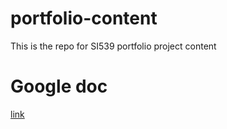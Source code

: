 # portfolio-content
This is the repo for SI539 portfolio project content
# Google doc
[link](https://docs.google.com/document/d/1iG9Z_kbFh71fpiwWchFyryOV5VyHXWH-vZFMdrqzXP8/edit#)